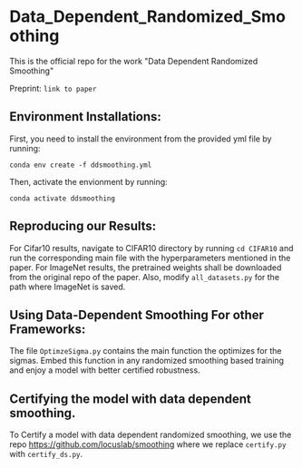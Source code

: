 # Data_Dependent_Randomized_Smoothing
This is the official repo for the work "Data Dependent Randomized Smoothing"

Preprint: `link to paper`

## Environment Installations:
First, you need to install the environment from the provided yml file by running:

`conda env create -f ddsmoothing.yml`

Then, activate the envionment by running:

`conda activate ddsmoothing`

## Reproducing our Results:

For Cifar10 results, navigate to CIFAR10 directory by running `cd CIFAR10` and run the corresponding main file with the hyperparameters mentioned in the paper. For ImageNet results, the pretrained weights shall be downloaded from the original repo of the paper. Also, modify `all_datasets.py` for the path where ImageNet is saved.

## Using Data-Dependent Smoothing For other Frameworks:

The file `OptimzeSigma.py` contains the main function the optimizes for the sigmas. Embed this function in any randomized smoothing based training and enjoy a model with better certified robustness.

## Certifying the model with data dependent smoothing.

To Certify a model with data dependent randomized smoothing, we use the repo https://github.com/locuslab/smoothing where we replace `certify.py` with `certify_ds.py`. 
